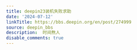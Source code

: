 ```yaml
---
title: deepin23装机失败求助
date: '2024-07-12'
linkTitle: https://bbs.deepin.org/en/post/274999
source: deepin_bbs
description:  时间熬人 
disable_comments: true
---
```


